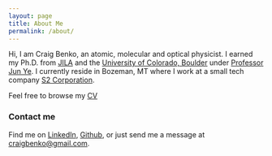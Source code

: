 ```yaml
---
layout: page
title: About Me
permalink: /about/
---
```


Hi, I am Craig Benko, an atomic, molecular and optical physicist. I earned my Ph.D. from [JILA][jila] and the [University of Colorado, Boulder][cu] under [Professor Jun Ye][ye]. I currently reside in Bozeman, MT where I work at a small tech company [S2 Corporation][s2]. 

Feel free to browse my [CV][cv]

### Contact me

Find me on [LinkedIn][linkedin], [Github][github], or just send me a message at [craigbenko@gmail.com][cb].

[cb]: mailto:craigbenko@gmail.com
[cu]: http://colorado.edu
[s2]: http://www.s2corporation.com
[jila]: http://jila.colorado.edu
[ye]: http://jilawww.colorado.edu/YeLabs/
[jekyll]: http://jekyllrb.com
[github]: https://github.com/c-benko
[google]: https://plus.google.com/+craigbenko
[linkedin]: https://www.linkedin.com/in/craigbenko  
[cv]: http://www.craigbenko.com/Downloads/Benko_CV_2017.pdf
